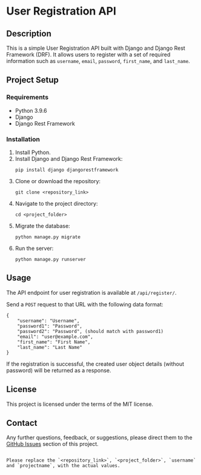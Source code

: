 # User Registration API

## Description

This is a simple User Registration API built with Django and Django Rest Framework (DRF). It allows users to register with a set of required information such as `username`, `email`, `password`, `first_name`, and `last_name`.

## Project Setup
### Requirements
- Python 3.9.6
- Django
- Django Rest Framework

### Installation
1. Install Python.
2. Install Django and Django Rest Framework:
   ```
   pip install django djangorestframework
   ```
3. Clone or download the repository:
   ```
   git clone <repository_link>
   ```
4. Navigate to the project directory:
   ```
   cd <project_folder>
   ```
5. Migrate the database:
   ```
   python manage.py migrate
   ```
6. Run the server:
   ```
   python manage.py runserver
   ```

## Usage
The API endpoint for user registration is available at `/api/register/`.

Send a `POST` request to that URL with the following data format:
   ```
   {
       "username": "Username",
       "password1": "Password",
       "password2": "Password", (should match with password1)
       "email": "user@example.com",
       "first_name": "First Name",
       "last_name": "Last Name"
   }
   ```
If the registration is successful, the created user object details (without password) will be returned as a response.

## License
This project is licensed under the terms of the MIT license.

## Contact
Any further questions, feedback, or suggestions, please direct them to the [GitHub Issues](https://github.com/username/projectname/issues) section of this project.
   ```

Please replace the `<repository_link>`, `<project_folder>`, `username` and `projectname`, with the actual values.